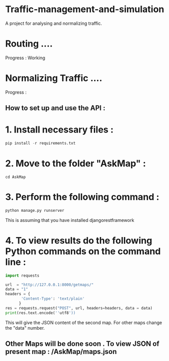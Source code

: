 # Traffic-management-and-simulation

A project for analysing and normalizing traffic.

# Routing ....
 Progress : Working
 
# Normalizing Traffic ....
 Progress : 
 
## How to set up and use the API :
 
# 1. Install necessary files : 
  ```python
  pip install -r requirements.txt
  ```
# 2. Move to the folder "AskMap" :
 ```
 cd AskMap
 ```
# 3. Perform the following command :
 ```python
 python manage.py runserver
 ```
 This is assuming that you have installed djangorestframework 
 
# 4. To view results do the following Python commands on the command line :
 ```python
 import requests
 
 url  = "http://127.0.0.1:8000/getmaps/"
 data = "1"
 headers = {  
        'Content-Type': 'text/plain'
       }
 res = requests.request("POST", url, headers=headers, data = data)
 print(res.text.encode(''utf8'))
 ```
 This will give the JSON content of the second map.
 For other maps change the "data" number.
 
 ## Other Maps will be done soon . To view JSON of present map : /AskMap/maps.json
 
 
